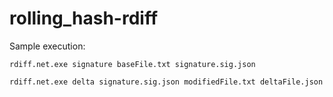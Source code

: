 # rolling_hash-rdiff



Sample execution:
```
rdiff.net.exe signature baseFile.txt signature.sig.json

rdiff.net.exe delta signature.sig.json modifiedFile.txt deltaFile.json
```

